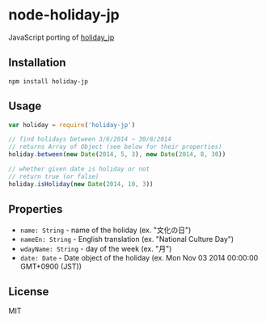 # node-holiday-jp

JavaScript porting of [holiday_jp](https://github.com/komagata/holiday_jp)

## Installation

```
npm install holiday-jp
```

## Usage

```javascript
var holiday = require('holiday-jp')

// find holidays between 3/6/2014 ~ 30/8/2014
// returns Array of Object (see below for their properties)
holiday.between(new Date(2014, 5, 3), new Date(2014, 8, 30))

// whether given date is holiday or not
// return true (or false)
holiday.isHoliday(new Date(2014, 10, 3))
```

## Properties

* `name: String` - name of the holiday (ex. "文化の日")
* `nameEn: String` - English translation (ex. "National Culture Day")
* `wdayName: String` - day of the week (ex. "月")
* `date: Date` - Date object of the holiday (ex. Mon Nov 03 2014 00:00:00 GMT+0900 (JST))

## License

MIT
